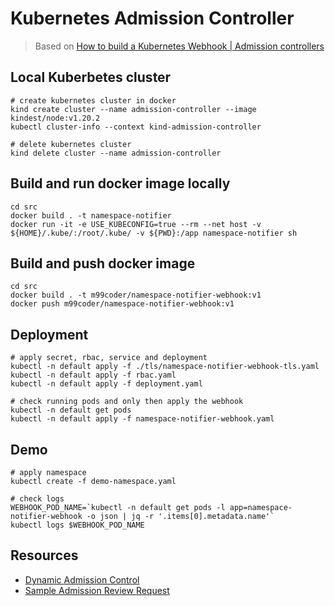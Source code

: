 # Kubernetes Admission Controller

> Based on [How to build a Kubernetes Webhook | Admission controllers](https://www.youtube.com/watch?v=1mNYSn2KMZk)

## Local Kuberbetes cluster

```shell
# create kubernetes cluster in docker
kind create cluster --name admission-controller --image kindest/node:v1.20.2
kubectl cluster-info --context kind-admission-controller

# delete kubernetes cluster
kind delete cluster --name admission-controller
```

## Build and run docker image locally

```shell
cd src
docker build . -t namespace-notifier
docker run -it -e USE_KUBECONFIG=true --rm --net host -v ${HOME}/.kube/:/root/.kube/ -v ${PWD}:/app namespace-notifier sh
```

## Build and push docker image

```shell
cd src
docker build . -t m99coder/namespace-notifier-webhook:v1
docker push m99coder/namespace-notifier-webhook:v1
```

## Deployment

```shell
# apply secret, rbac, service and deployment
kubectl -n default apply -f ./tls/namespace-notifier-webhook-tls.yaml
kubectl -n default apply -f rbac.yaml
kubectl -n default apply -f deployment.yaml

# check running pods and only then apply the webhook
kubectl -n default get pods
kubectl -n default apply -f namespace-notifier-webhook.yaml
```

## Demo

```shell
# apply namespace
kubectl create -f demo-namespace.yaml

# check logs
WEBHOOK_POD_NAME=`kubectl -n default get pods -l app=namespace-notifier-webhook -o json | jq -r '.items[0].metadata.name'`
kubectl logs $WEBHOOK_POD_NAME
```

## Resources

- [Dynamic Admission Control](https://kubernetes.io/docs/reference/access-authn-authz/extensible-admission-controllers/)
- [Sample Admission Review Request](./demo-namespace-request.json)

